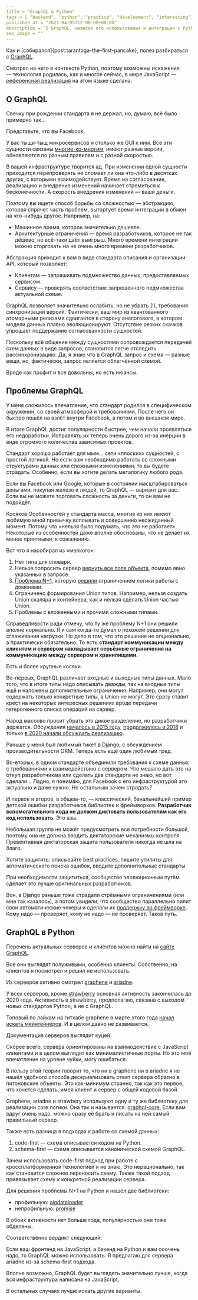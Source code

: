 ```yaml
---
title = "GraphQL & Python"
tags = [ "backend", "python", "practice", "development", "interesting"]
published_at = "2021-04-05T12:00:00+00:00"
description = "О GraphQL, нюансах его использования и интеграции с Python."
seo_image = ""
---
```


Как и [собирался]{post:tarantoga-the-first-pancake}, полез разбираться с [GraphQL](https://graphql.org/).

Смотрел на него в контексте Python, поэтому возможны искажения — технология родилась, как и многое сейчас, в мире JavaScript — [референсная реализация](https://github.com/graphql/graphql-js) на этом языке сделана.

<!-- more -->

## О GraphQL

Свечку при рождении стандарта я не держал, но, думаю, всё было примерно так…

Представьте, что вы Facebook.

У вас тыщи-тыщ микросервисов и столько же GUI к ним. Все эти сущности связаны [многие-ко-многим](https://ru.wikipedia.org/wiki/%D0%98%D0%BD%D1%84%D0%BE%D1%80%D0%BC%D0%B0%D1%86%D0%B8%D0%BE%D0%BD%D0%BD%D0%BE%D0%B5_%D0%BC%D0%BE%D0%B4%D0%B5%D0%BB%D0%B8%D1%80%D0%BE%D0%B2%D0%B0%D0%BD%D0%B8%D0%B5_%D0%BF%D1%80%D0%B5%D0%B4%D0%BC%D0%B5%D1%82%D0%BD%D1%8B%D1%85_%D0%BE%D0%B1%D0%BB%D0%B0%D1%81%D1%82%D0%B5%D0%B9), имеют разные версии, обновляются по разным правилам и с разной скоростью.

В вашей инфраструктуре творится ад. При изменении одной сущности приходится перепроверять не сломает ли она что-либо в десятках других, с которыми взаимодействует. Время на согласование, реализацию и внедрение изменений начинает стремиться к бесконечности. А скорость внедрения изменений — ваши деньги.

Поэтому вы ищете способ борьбы со сложностью — абстракцию, которая спрячет часть проблем, выторгует время интеграции в обмен на что-нибудь другое. Например, на:

- Машинное время, которое значительно дешевле.
- Архитектурные ограничения — время разработчиков, которое не так дёшево, но всё-таки даёт выигрыш. Много времени интеграции можно сторговать на не очень много времени разработчиков.

Абстракция приходит к вам в виде стандарта описания и организации API, который позволяет:

- Клиентам — запрашивать подмножество данных, предоставляемых сервисом.
- Сервису — проверять соответствие запрошенного подмножества актуальной схеме.

GraphQL позволяет значительно ослабить, но не убрать (!), требования синхронизации версий. Фактически, ваш мир из квантованного атомарными релизами сдвигается в сторону аналогового, в котором модели данных плавно эволюционируют. Отсутствие резких скачков упрощает поддержание согласованности сущностей.

Поскольку всё общение между сущностями сопровождается передачей схем данных в виде запросов, становится легче отследить рассинхронизацию. Да, я знаю что в GraphQL запрос и схема — разные вещи, но, фактически, запрос является облегчённой схемой.

Вроде как профит и все довольны, но есть нюансы.

## Проблемы GraphQL

У меня сложилось впечатление, что стандарт родился в специфическом окружении, со своей атмосферой и требованиями. После чего он быстро пошёл на взлёт внутри Facebook, а потом и во внешнем мире.

В итоге GraphQL достиг популярности быстрее, чем начали проявляться его недоработки. Исправлять их теперь очень дорого из-за инерции в виде огромного количества зависимых проектов.

Стандарт хорошо работает для ммм… сети «плоских» сущностей, с простой логикой. Но если вам необходимо работать со сложными структурами данных или сложными изменениями, то вы будете страдать. Особенно, если вы хотите делать металогику любого рода.

Если вы Facebook или Google, которые в состоянии масштабироваться деньгами, покупая железо и людей, то GraphQL — вариант для вас. Если вы не можете торговать сложность за деньги, то он вам не подойдёт.

Косяков Особенностей у стандарта масса, многие из них имеют любимую мной привычку всплывать в совершенно неожиданный момент. Потому что «нельзя было подумать, что это не работает». Некоторые из особенностей даже вполне обоснованы, что не делает их менее приятными, к сожалению.

Вот что я насобирал из «мелкого»:

1. Нет типа для словаря.
2. Нельзя попросить сервер [вернуть все поля объекта](https://github.com/graphql/graphql-spec/issues/127), помимо явно указанных в запросе.
3. [Проблема N+1](https://stackoverflow.com/questions/97197/what-is-the-n1-selects-problem-in-orm-object-relational-mapping), которую [решили](https://github.com/graphql/dataloader) ограничением логики работы с доменами.
4. Ограничено формирования Union типов. Например, нельзя создать Union скаляра и контейнера, как и нельзя сделать Union частью Union.
5. Проблемы с вложенными и прочими сложными типами.

Справедливости ради отмечу, что ту же проблему N+1 они решили вполне нормально. Я и сам когда-то думал о похожем решении для сглаживания нагрузки. Но дело в том, что это решение не опционально, а практически обязательно. То есть **стандарт коммуникации между клиентом и сервером накладывает серьёзные ограничения на коммуникацию между сервером и хранилищами.**

Есть и более крупные косяки.

Во-первых, GraphQL различает входные и выходные типы данных. Мало того, что в итоге типы надо описывать дважды, так на входные типы ещё и наложены дополнительные ограничения. Например, они могут содержать только конкретные типы, а Union не могут. Это сразу ставит крест на некоторых интересных решениях вроде передачи гетерогенного списка операций на сервер.

Народ массово просит убрать это дикое разделение, но разработчики держатся. Обсуждения [началось в 2015 году](https://github.com/graphql/graphql-js/issues/207), [продолжилось в 2018](https://github.com/graphql/graphql-spec/issues/488) и только [в 2020 начали обсуждать реализацию](https://github.com/graphql/graphql-spec/pull/733).

Раньше у меня был любимый тикет в Django, с обсуждением производительности ORM. Теперь есть ещё один любимый тред.

Во-вторых, в одном стандарте объединили требования к схеме данных с требованиями к взаимодействию с сервером. Что мешало дать это на откуп разработчикам или сделать два стандарта не знаю, но вот сделали… Ладно, я понимаю, для Facebook с его инфраструктурой это актуально и даже нужно. Но остальным зачем страдать?

И первое и второе, в общем-то, — классический, банальнейший пример детской ошибки разработчиков библиотек и фреймворков. **Разработчик вспомогательного кода не должен диктовать пользователям как его код использовать**. Это азы.

Небольшая группа не может предусмотреть все потребности большой, поэтому она не должна вводить диктаторские механизмы контроля. Превентивная диктаторская защита пользователя никогда не шла на благо.

Хотите защитить: описывайте best practices, пишите утилиты для автоматического поиска ошибок, вводите дополнительные стандарты.

При необходимости защититься, сообщество эволюционным путём сделает это лучше оригинальных разработчиков.

Вон, в Django раньше тоже страдали стрёмными ограничениями (или мне так казалось), а потом увидели, что сообщество параллельно пилит свои автоматические чекеры и сделали их [поддержку во фреймворке](https://docs.djangoproject.com/en/3.1/topics/checks/). Кому надо — проверяет, кому не надо — не проверяет. Таков путь.

## GraphQL в Python

Перечень актуальных серверов и клиентов можно найти на [сайте GraphQL](https://graphql.org/code/#python).

Все они выглядят полуживыми, особенно клиенты. Собственно, на клиентов я посмотрел и решил не использовать.

Из серверов активно смотрел [graphene](https://github.com/graphql-python/graphene) и [ariadne](https://github.com/mirumee/ariadne).

У всех серверов, кроме [strawberry](https://github.com/strawberry-graphql/strawberry) основная активность закончилась до 2020 года. Активность в strawberry, предполагаю, связана с выходом новых стандартов Python, а не с GraphQL.

Топовый по лайкам на гитхабе graphene в марте этого года [начал искать мейнтейнеров](https://github.com/graphql-python/graphene/issues/1312). И в целом давно не развивается.

Документация серверов выглядит куцей.

Скорее всего, сервера ориентированы на взаимодействие с JavaScript клиентами и в целом выглядят как минималистичные порты. Но это моё впечатление на уровне чуйки, могу ошибаться.

В пользу этой теории говорит то, что ни в graphene ни в ariadne я не нашёл удобного способа десериализовать ответ сервера обратно в питоновские объекты. Это как-минимум странно, так как это первое, что хочется сделать, имея клиент и сервер с общей кодовой базой.

Graphene, ariadne и strawbery используют одну и ту же библиотеку для реализации core логики. Она так и называется: [graphql-core.](https://github.com/graphql-python/graphql-core) Если вам вдруг очень надо, можно сразу её брать и писать на ней самый правильный сервер.

Также есть разница в подходах к работе со схемой данных:

1. code-first — схема описывается кодом на Python.
2. schema-first — схема описывается канонической схемой GraphQL.

Зачем использовать code-first подход при работе с кроссплатформенной технологией я не знаю. Это нерационально, так как становится сложнее переносить схему. Также такой подход привязывает схему к конкретной реализации сервера.

Для решения проблемы N+1 на Python я нашёл две библиотеки:

- профильную: [aiodataloader](https://github.com/syrusakbary/aiodataloader)
- непрофильную: [promise](https://github.com/syrusakbary/promise)

В обоих активности нет больше года, популярностью они тоже обделены.

Соответственно вердикт следующий.

Если ваш фронтенд на JavaScript, а бэкенд на Python и вам ооочень надо, то GraphQL можно использовать. Я предлагаю для сервера ariadne из-за schema-first подхода.

Вполне возможно, GraphQL будет выглядеть значительно лучше, когда вся инфраструктура написана на JavaScript.

В остальных случаях лучше искать другие варианты.
